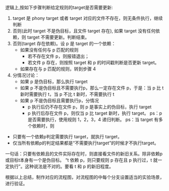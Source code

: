 
逻辑上,按如下步骤判断给定规则的target是否需要更新:
1. target 是 phony target 或者 target 对应的文件不存在，则无条件执行，继续判断
2. 否则(此时 target 不是伪目标，且文件 target 存在),
    如果 target 没有任何依赖，则 target 不需要更新。判断结束。
3. 否则(target 存在依赖)。设 p 是 target 的一个依赖：
   - 如果没有任何与 p 匹配的规则
     - 若不存在文件 p，则报错退出；
     - 若文件 p 存在，则按照 target 和 p 的时间戳判断是否更新 target。
   - 如果存在与 p 匹配的规则，转到步骤 4
4. 分情况讨论：
   - 如果 p 是伪目标，那么执行 target
   - 如果 p 不是伪目标且不需要执行p，那么一定存在文件 p，于是：当 p 比 t 新时需要执行 t，当 p 不比 t 新时，不需要执行 t
   - 如果 p 不是伪目标且需要执行p，分情况
     - p 执行后仍不存在文件 p，则 p 是事实上的伪目标，执行 target
     - p 执行后存在文件 p，则仅当 p 比 target 新时，执行 target。
  ps：p 是否需要执行，使用规则 1，2，3，4 递归判断。
ps：当 target 有多个依赖时，则
- 只要有一个依赖p判定需要执行 target，就执行 target，
- 仅当所有依赖p的判定结果都是“不需要执行target”的时候才不执行target。

一句话：只要有依赖且的文件实际存在时，则直接看文件的新旧关系。除非依赖p或目标t本身有一个是伪目标。
“t 依赖 p，则只要规则 p 存在且 p 执行过，t 就一定执行”。这种说法是不对的。要看 t 和 p 的新旧程度。

根据以上总结，制作对应的流程图，对流程图的中每个分支设置适当的实验场景，进行验证。
